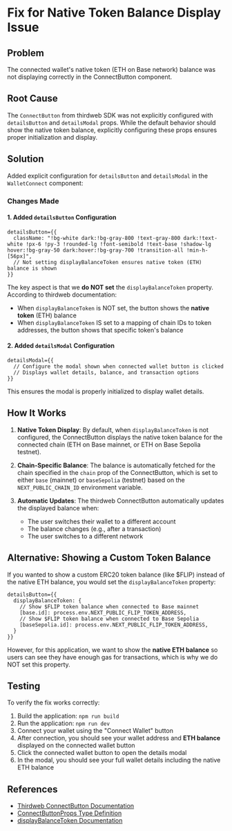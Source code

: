 # Fix for Native Token Balance Display Issue

## Problem
The connected wallet's native token (ETH on Base network) balance was not displaying correctly in the ConnectButton component.

## Root Cause
The `ConnectButton` from thirdweb SDK was not explicitly configured with `detailsButton` and `detailsModal` props. While the default behavior should show the native token balance, explicitly configuring these props ensures proper initialization and display.

## Solution
Added explicit configuration for `detailsButton` and `detailsModal` in the `WalletConnect` component:

### Changes Made

#### 1. Added `detailsButton` Configuration
```tsx
detailsButton={{
  className: "!bg-white dark:!bg-gray-800 !text-gray-800 dark:!text-white !px-6 !py-3 !rounded-lg !font-semibold !text-base !shadow-lg hover:!bg-gray-50 dark:hover:!bg-gray-700 !transition-all !min-h-[56px]",
  // Not setting displayBalanceToken ensures native token (ETH) balance is shown
}}
```

The key aspect is that we **do NOT set** the `displayBalanceToken` property. According to thirdweb documentation:
- When `displayBalanceToken` is NOT set, the button shows the **native token** (ETH) balance
- When `displayBalanceToken` IS set to a mapping of chain IDs to token addresses, the button shows that specific token's balance

#### 2. Added `detailsModal` Configuration
```tsx
detailsModal={{
  // Configure the modal shown when connected wallet button is clicked
  // Displays wallet details, balance, and transaction options
}}
```

This ensures the modal is properly initialized to display wallet details.

## How It Works

1. **Native Token Display**: By default, when `displayBalanceToken` is not configured, the ConnectButton displays the native token balance for the connected chain (ETH on Base mainnet, or ETH on Base Sepolia testnet).

2. **Chain-Specific Balance**: The balance is automatically fetched for the chain specified in the `chain` prop of the ConnectButton, which is set to either `base` (mainnet) or `baseSepolia` (testnet) based on the `NEXT_PUBLIC_CHAIN_ID` environment variable.

3. **Automatic Updates**: The thirdweb ConnectButton automatically updates the displayed balance when:
   - The user switches their wallet to a different account
   - The balance changes (e.g., after a transaction)
   - The user switches to a different network

## Alternative: Showing a Custom Token Balance

If you wanted to show a custom ERC20 token balance (like $FLIP) instead of the native ETH balance, you would set the `displayBalanceToken` property:

```tsx
detailsButton={{
  displayBalanceToken: {
    // Show $FLIP token balance when connected to Base mainnet
    [base.id]: process.env.NEXT_PUBLIC_FLIP_TOKEN_ADDRESS,
    // Show $FLIP token balance when connected to Base Sepolia
    [baseSepolia.id]: process.env.NEXT_PUBLIC_FLIP_TOKEN_ADDRESS,
  }
}}
```

However, for this application, we want to show the **native ETH balance** so users can see they have enough gas for transactions, which is why we do NOT set this property.

## Testing

To verify the fix works correctly:

1. Build the application: `npm run build`
2. Run the application: `npm run dev`
3. Connect your wallet using the "Connect Wallet" button
4. After connection, you should see your wallet address and **ETH balance** displayed on the connected wallet button
5. Click the connected wallet button to open the details modal
6. In the modal, you should see your full wallet details including the native ETH balance

## References

- [Thirdweb ConnectButton Documentation](https://portal.thirdweb.com/references/typescript/v5/ConnectButton)
- [ConnectButtonProps Type Definition](https://portal.thirdweb.com/references/typescript/v5/ConnectButtonProps)
- [displayBalanceToken Documentation](https://portal.thirdweb.com/references/typescript/v5/ConnectButton_detailsButtonOptions#displaybalancetoken)
